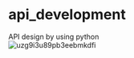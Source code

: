 # api_development
API design by using python<br>
![uzg9i3u89pb3eebmkdfi](https://github.com/BKRavindu/api_development/assets/111141635/4ac15848-b94c-470e-b5fb-2c6afc324bb5)
